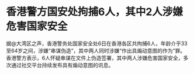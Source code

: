 

# 香港警方国安处拘捕6人，其中2人涉嫌危害国家安全

据@大湾区之声，香港警务处国家安全处6日在香港各区共拘捕6人，年龄介乎33至64岁之间，涉嫌“串谋伪造”，其中两人同时涉嫌“作出具煽动意图的作为”罪。香港警方表示，6人怀疑串谋在文件上伪造签署，其中两人涉嫌危害国家安全，多次通过社交平台持续发布具有煽动意图的讯息。

